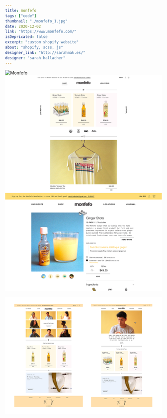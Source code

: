 ```yaml
---
title: monfefo
tags: ["code"]
thumbnail: "./monfefo_1.jpg"
date: 2020-12-02
link: "https://www.monfefo.com/"
isDepricated: false
excerpt: "custom shopify website"
about: "shopify, scss, js"
designer_link: "http://sarahmak.es/"
designer: "sarah hallacher"
---
```


![Monfefo](./monfefo_1.jpg)
<br/>
![Monfefo](./monfefo_2.jpg)
<br/>
<img class="gif" src="./monfefo_3.gif" />
<br/>
<br/>
![Monfefo](./monfefo_4.png)
